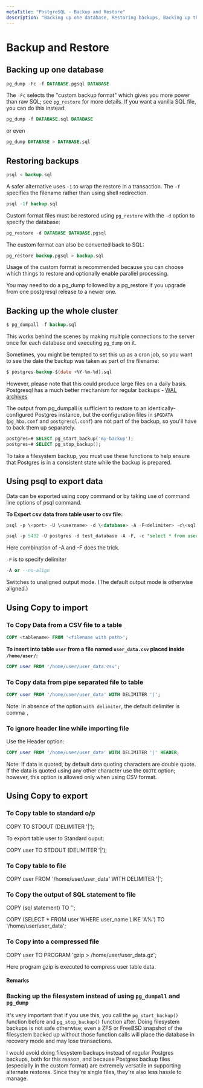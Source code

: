 ```yaml
---
metaTitle: "PostgreSQL - Backup and Restore"
description: "Backing up one database, Restoring backups, Backing up the whole cluster, Using psql to export data, Using Copy to import, Using Copy to export"
---
```


# Backup and Restore



## Backing up one database


```sql
pg_dump -Fc -f DATABASE.pgsql DATABASE

```

The `-Fc` selects the "custom backup format" which gives you more power than raw SQL; see `pg_restore` for more details. If you want a vanilla SQL file, you can do this instead:

```sql
pg_dump -f DATABASE.sql DATABASE

```

or even

```sql
pg_dump DATABASE > DATABASE.sql

```



## Restoring backups


```sql
psql < backup.sql

```

A safer alternative uses `-1` to wrap the restore in a transaction. The `-f` specifies the filename rather than using shell redirection.

```sql
psql -1f backup.sql

```

Custom format files must be restored using `pg_restore` with the `-d` option to specify the database:

```sql
pg_restore -d DATABASE DATABASE.pgsql

```

The custom format can also be converted back to SQL:

```sql
pg_restore backup.pgsql > backup.sql

```

Usage of the custom format is recommended because you can choose which things to restore and optionally enable parallel processing.

You may need to do a pg_dump followed by a pg_restore if you upgrade from one postgresql release to a newer one.



## Backing up the whole cluster


```sql
$ pg_dumpall -f backup.sql

```

This works behind the scenes by making multiple connections to the server once for each database and executing `pg_dump` on it.

Sometimes, you might be tempted to set this up as a cron job, so you want to see the date the backup was taken as part of the filename:

```sql
$ postgres-backup-$(date +%Y-%m-%d).sql

```

However, please note that this could produce large files on a daily basis. Postgresql has a much better mechanism for regular backups - [WAL archives](https://www.postgresql.org/docs/9.2/static/continuous-archiving.html)

The output from pg_dumpall is sufficient to restore to an identically-configured Postgres instance, but the configuration files in `$PGDATA` (`pg_hba.conf` and `postgresql.conf`) are not part of the backup, so you'll have to back them up separately.

```sql
postgres=# SELECT pg_start_backup('my-backup');
postgres=# SELECT pg_stop_backup();

```

To take a filesystem backup, you must use these functions to help ensure that Postgres is in a consistent state while the backup is prepared.



## Using psql to export data


Data can be exported using copy command or by taking use of command line options of psql command.

**To Export csv data from table user to csv file:**

```sql
psql -p \<port> -U \<username> -d \<database> -A -F<delimiter> -c\<sql to execute> \> \<output filename with path>

psql -p 5432 -U postgres -d test_database -A -F, -c "select * from user" > /home/user/user_data.csv

```

Here combination of -A and -F does the trick.

`-F` is to specify delimiter

```sql
-A or --no-align

```

Switches to unaligned output mode. (The default output mode is otherwise aligned.)



## Using Copy to import


### To Copy Data from a CSV file to a table

```sql
COPY <tablename> FROM '<filename with path>';

```

**To insert into table `user` from a file named `user_data.csv` placed inside `/home/user/`:**

```sql
COPY user FROM '/home/user/user_data.csv';

```

### To Copy data from pipe separated file to table

```sql
COPY user FROM '/home/user/user_data' WITH DELIMITER '|';

```

Note: In absence of the option `with delimiter`, the default delimiter is comma `,`

### To ignore header line while importing file

Use the Header option:

```sql
COPY user FROM '/home/user/user_data' WITH DELIMITER '|' HEADER;

```

Note: If data is quoted, by default data quoting characters are double quote. If the data is quoted using any other character use the `QUOTE` option; however, this option is allowed only when using CSV format.



## Using Copy to export


### To Copy table to standard o/p

COPY <tablename> TO STDOUT (DELIMITER '|');

To export table user to Standard ouput:

COPY user TO STDOUT (DELIMITER '|');

### To Copy table to file

COPY user FROM '/home/user/user_data' WITH DELIMITER '|';

### To Copy the output of SQL statement to file

COPY (sql statement) TO '<filename with path>';

COPY (SELECT * FROM user WHERE user_name LIKE 'A%') TO '/home/user/user_data';

### To Copy into a compressed file

COPY user TO PROGRAM 'gzip > /home/user/user_data.gz';

Here program gzip is executed to compress user table data.



#### Remarks


### Backing up the filesystem instead of using `pg_dumpall` and `pg_dump`

It's very important that if you use this, you call the `pg_start_backup()` function before and `pg_stop_backup()` function after. Doing filesystem backups is not safe otherwise; even a ZFS or FreeBSD snapshot of the filesystem backed up without those function calls will place the database in recovery mode and may lose transactions.

I would avoid doing filesystem backups instead of regular Postgres backups, both for this reason, and because Postgres backup files (especially in the custom format) are extremely versatile in supporting alternate restores. Since they're single files, they're also less hassle to manage.

